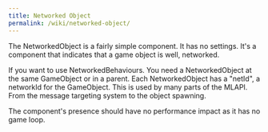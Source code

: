 ```yaml
---
title: Networked Object
permalink: /wiki/networked-object/
---
```


The NetworkedObject is a fairly simple component. It has no settings. It's a component that indicates that a game object is well, networked. 

If you want to use NetworkedBehaviours. You need a NetworkedObject at the same GameObject or in a parent. Each NetworkedObject has a "netId", a networkId for the GameObject. This is used by many parts of the MLAPI. From the message targeting system to the object spawning.

The component's presence should have no performance impact as it has no game loop.